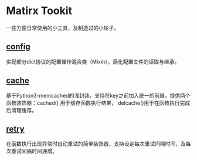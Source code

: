 # Matirx Tookit
一些方便日常使用的小工具，及制造过的小轮子。

## [config](https://github.com/blackmatrix7/matirx-tookit/blob/master/config.py)

实现部分dict协议的配置操作混合类（Mixin），简化配置文件的读取与继承。

## [cache](https://github.com/blackmatrix7/matirx-tookit/blob/master/cache/cache.py)

基于Python3-memcached的浅封装，支持在key之前加入统一的前缀，提供两个函数装饰器：cached() 用于缓存函数执行结果， delcache()用于在函数执行完成后清理缓存。

## **[retry](https://github.com/blackmatrix7/matirx-tookit/blob/master/decorator/retry.py)**

在函数执行出现异常时自动重试的简单装饰器，支持设定每次重试间隔时间，及每次重试间隔时间递增。